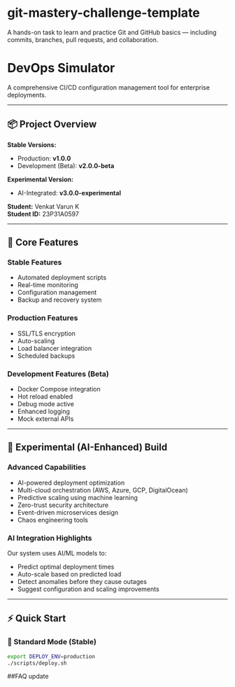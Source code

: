 # git-mastery-challenge-template

A hands-on task to learn and practice Git and GitHub basics — including commits, branches, pull requests, and collaboration.

# DevOps Simulator

A comprehensive CI/CD configuration management tool for enterprise deployments.

---

## 📦 Project Overview

**Stable Versions:**

- Production: **v1.0.0**
- Development (Beta): **v2.0.0-beta**

**Experimental Version:**

- AI-Integrated: **v3.0.0-experimental**

**Student:** Venkat Varun K  
**Student ID:** 23P31A0597

---

## 🚀 Core Features

### Stable Features

- Automated deployment scripts
- Real-time monitoring
- Configuration management
- Backup and recovery system

### Production Features

- SSL/TLS encryption
- Auto-scaling
- Load balancer integration
- Scheduled backups

### Development Features (Beta)

- Docker Compose integration
- Hot reload enabled
- Debug mode active
- Enhanced logging
- Mock external APIs

---

## 🤖 Experimental (AI-Enhanced) Build

### Advanced Capabilities

- AI-powered deployment optimization
- Multi-cloud orchestration (AWS, Azure, GCP, DigitalOcean)
- Predictive scaling using machine learning
- Zero-trust security architecture
- Event-driven microservices design
- Chaos engineering tools

### AI Integration Highlights

Our system uses AI/ML models to:

- Predict optimal deployment times
- Auto-scale based on predicted load
- Detect anomalies before they cause outages
- Suggest configuration and scaling improvements

---

## ⚡ Quick Start

### 🧱 Standard Mode (Stable)

```bash
export DEPLOY_ENV=production
./scripts/deploy.sh
```
##FAQ
update
